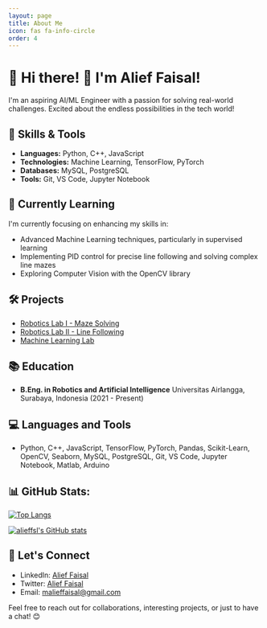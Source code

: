 ```yaml
---
layout: page
title: About Me
icon: fas fa-info-circle
order: 4
---
```


# 🚀 Hi there! 👋 I'm Alief Faisal!

I'm an aspiring AI/ML Engineer with a passion for solving real-world challenges. Excited about the endless possibilities in the tech world!

## 🔧 Skills & Tools

- **Languages:** Python, C++, JavaScript
- **Technologies:** Machine Learning, TensorFlow, PyTorch
- **Databases:** MySQL, PostgreSQL
- **Tools:** Git, VS Code, Jupyter Notebook

## 🌱 Currently Learning

I'm currently focusing on enhancing my skills in:

- Advanced Machine Learning techniques, particularly in supervised learning
- Implementing PID control for precise line following and solving complex line mazes
- Exploring Computer Vision with the OpenCV library

## 🛠️ Projects

- [Robotics Lab I - Maze Solving](https://github.com/alieffsl/Robotics-Lab-I-Maze-Solving)
- [Robotics Lab II - Line Following](https://github.com/alieffsl/Robotics-Lab-II-Line-Following)
- [Machine Learning Lab](https://github.com/alieffsl/Kuliah-Praktikum-Pembelajaran-Mesin)

## 📚 Education

- **B.Eng. in Robotics and Artificial Intelligence**
  Universitas Airlangga, Surabaya, Indonesia (2021 - Present)

## 💻 Languages and Tools

- Python, C++, JavaScript, TensorFlow, PyTorch, Pandas, Scikit-Learn, OpenCV, Seaborn, MySQL, PostgreSQL, Git, VS Code, Jupyter Notebook, Matlab, Arduino

## 📊 GitHub Stats:

[![Top Langs](https://github-readme-stats.vercel.app/api/top-langs/?username=alieffsl&theme=gradient-purple)](https://github.com/alieffsl/github-readme-stats)

[![alieffsl's GitHub stats](https://github-readme-stats.vercel.app/api?username=alieffsl&show_icons=true&theme=gradient-purple)](https://github.com/alieffsl/github-readme-stats)

## 🤝 Let's Connect

- LinkedIn: [Alief Faisal](https://www.linkedin.com/in/alieffsl/)
- Twitter: [Alief Faisal](https://twitter.com/alieffsl)
- Email: malieffaisal@gmail.com

Feel free to reach out for collaborations, interesting projects, or just to have a chat! 😊